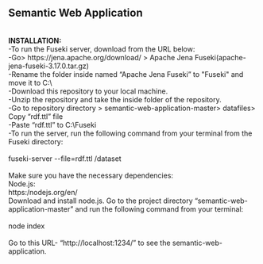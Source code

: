 <h2>Semantic Web Application </h2> <br>
<b>INSTALLATION:</b><br>
-To run the Fuseki server, download from the URL below: <br>
-Go> https://jena.apache.org/download/ > Apache Jena Fuseki(apache-jena-fuseki-3.17.0.tar.gz) <br>
-Rename the folder inside named “Apache Jena Fuseki” to "Fuseki" and move it to C:\ <br>
-Download this repository to your local machine. <br>
-Unzip the repository and take the inside folder of the repository. <br>
-Go to repository directory > semantic-web-application-master> datafiles> Copy “rdf.ttl” file<br>
-Paste “rdf.ttl” to C:\Fuseki<br>
-To run the server, run the following command from your terminal from the Fuseki directory: <br>
<br>
fuseki-server --file=rdf.ttl /dataset <br>
<br>
Make sure you have the necessary dependencies: <br>
Node.js: <br>
<a>https:/nodejs.org/en/ </a><br>
Download and install node.js. Go to the project directory “semantic-web-application-master” and run the following command from your terminal: <br>
<br>
node index<br>
<br>
Go to this URL- “http://localhost:1234/” to see the semantic-web-application. <br>
